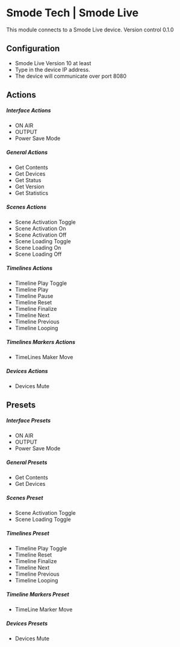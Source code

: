 # Smode Tech | Smode Live

This module connects to a Smode Live device.
Version control 0.1.0

## Configuration
* Smode Live Version 10 at least
* Type in the device IP address.
* The device will communicate over port 8080

## Actions

##### Interface Actions
* ON AIR
* OUTPUT
* Power Save Mode

##### General Actions
* Get Contents
* Get Devices
* Get Status
* Get Version
* Get Statistics

##### Scenes Actions
* Scene Activation Toggle
* Scene Activation On
* Scene Activation Off
* Scene Loading Toggle
* Scene Loading On
* Scene Loading Off

##### Timelines Actions
* Timeline Play Toggle
* Timeline Play
* Timeline Pause
* Timeline Reset
* Timeline Finalize
* Timeline Next
* Timeline Previous
* Timeline Looping

##### Timelines Markers Actions
* TimeLines Maker Move

##### Devices Actions
*  Devices Mute

## Presets

##### Interface Presets
* ON AIR
* OUTPUT
* Power Save Mode

##### General Presets
* Get Contents
* Get Devices

##### Scenes Preset
* Scene Activation Toggle
* Scene Loading Toggle

##### Timelines Preset
* Timeline Play Toggle
* Timeline Reset
* Timeline Finalize
* Timeline Next
* Timeline Previous
* Timeline Looping

##### Timeline Markers Preset
* TimeLine Marker Move

##### Devices Presets
*  Devices Mute
